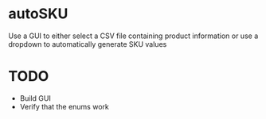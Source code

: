 # autoSKU
Use a GUI to either select a CSV file containing product information or use a dropdown to automatically generate SKU values

# TODO
- Build GUI
- Verify that the enums work
